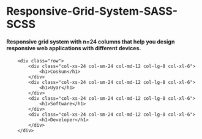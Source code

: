 # Responsive-Grid-System-SASS-SCSS
#### Responsive grid system with n=24 columns that help you design responsive web applications with different devices.

        <div class="row">
            <div class="col-xs-24 col-sm-24 col-md-12 col-lg-8 col-xl-6">
                <h1>Coskun</h1>
            </div>
            <div class="col-xs-24 col-sm-24 col-md-12 col-lg-8 col-xl-6">
                <h1>Uyar</h1>
            </div>
            <div class="col-xs-24 col-sm-24 col-md-12 col-lg-8 col-xl-6">
                <h1>Software</h1>
            </div>
            <div class="col-xs-24 col-sm-24 col-md-12 col-lg-8 col-xl-6">
                <h1>Developer</h1>
            </div>
        </div>
